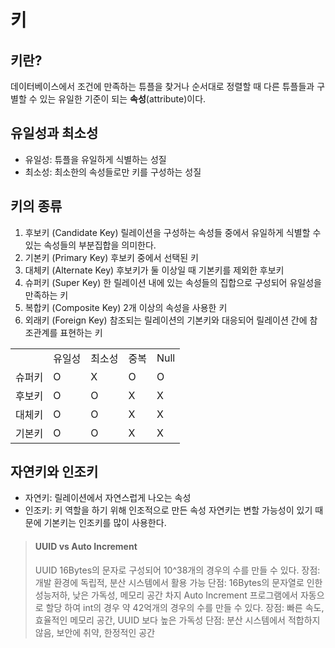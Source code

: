 # 키
## 키란?
데이터베이스에서 조건에 만족하는 튜플을 찾거나 순서대로 정렬할 때 다른 튜플들과 구별할 수 있는 유일한 기준이 되는 **속성**(attribute)이다.
## 유일성과 최소성
- 유일성: 튜플을 유일하게 식별하는 성질
- 최소성: 최소한의 속성들로만 키를 구성하는 성질
## 키의 종류
1. 후보키 (Candidate Key)
릴레이션을 구성하는 속성들 중에서 유일하게 식별할 수 있는 속성들의 부분집합을 의미한다.
2. 기본키 (Primary Key)
후보키 중에서 선택된 키
3. 대체키 (Alternate Key)
후보키가 둘 이상일 때 기본키를 제외한 후보키
4. 슈퍼키 (Super Key)
한 릴레이션 내에 있는 속성들의 집합으로 구성되어 유일성을 만족하는 키
5. 복합키 (Composite Key)
2개 이상의 속성을 사용한 키
5. 외래키 (Foreign Key)
참조되는 릴레이션의 기본키와 대응되어 릴레이션 간에 참조관계를 표현하는 키

<table>
    <tr>
        <td></td>
        <td>유일성</td>
        <td>최소성</td>
        <td>중복</td>
        <td>Null</td>
    </tr>
    <tr>
        <td>슈퍼키</td>
        <td>O</td>
        <td>X</td>
        <td>O</td>
        <td>O</td>
    </tr>
    <tr>
        <td>후보키</td>
        <td>O</td>
        <td>O</td>
        <td>X</td>
        <td>X</td>
    </tr>
    <tr>
        <td>대체키</td>
        <td>O</td>
        <td>O</td>
        <td>X</td>
        <td>X</td>
    </tr>
    <tr>
        <td>기본키</td>
        <td>O</td>
        <td>O</td>
        <td>X</td>
        <td>X</td>
    </tr>
</table>

## 자연키와 인조키
- 자연키: 릴레이션에서 자연스럽게 나오는 속성
- 인조키: 키 역할을 하기 위해 인조적으로 만든 속성
자연키는 변할 가능성이 있기 때문에 기본키는 인조키를 많이 사용한다.
> #### UUID vs Auto Increment
> UUID
> 16Bytes의 문자로 구성되어 10^38개의 경우의 수를 만들 수 있다.
> 장점: 개발 환경에 독립적, 분산 시스템에서 활용 가능
> 단점: 16Bytes의 문자열로 인한 성능저하, 낮은 가독성, 메모리 공간 차지
> Auto Increment
> 프로그램에서 자동으로 할당 하여 int의 경우 약 42억개의 경우의 수를 만들 수 있다.
> 장점: 빠른 속도, 효율적인 메모리 공간, UUID 보다 높은 가독성
> 단점: 분산 시스템에서 적합하지 않음, 보안에 취약, 한정적인 공간